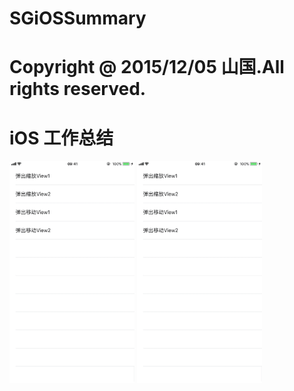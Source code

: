# SGiOSSummary
# Copyright @ 2015/12/05 山国.All rights reserved.
# iOS 工作总结

<img src="https://github.com/Shanguo/SGBrowserView/blob/master/READMEIMAGES/%E5%BC%B9%E5%87%BA%E7%BC%A9%E6%94%BEView1.gif?raw=true" width="200"> <img src="https://github.com/Shanguo/SGBrowserView/blob/master/READMEIMAGES/%E5%BC%B9%E5%87%BA%E7%BC%A9%E6%94%BEView1.gif?raw=true" width="200">

